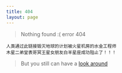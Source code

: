 ```yaml
---
title: 404
layout: page
---
```


>Nothing found :( error 404

	人类通过此链接毁灭地球的计划被火星机房的水金工程师
	木星二弟堂表哥冥王星女朋友白羊星座成功阻止了！！！

>But you still can have a [look around](/index.html)
